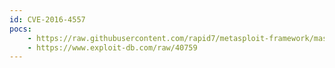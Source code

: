 ```yaml
---
id: CVE-2016-4557
pocs:
    - https://raw.githubusercontent.com/rapid7/metasploit-framework/master/modules/exploits/linux/local/bpf_priv_esc.rb
    - https://www.exploit-db.com/raw/40759
---
```

